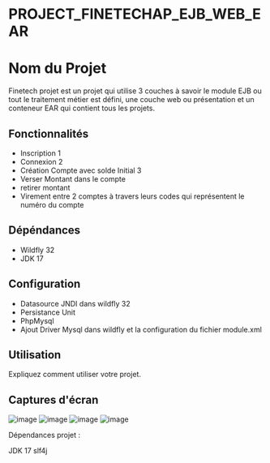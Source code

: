 # PROJECT_FINETECHAP_EJB_WEB_EAR

# Nom du Projet

Finetech projet est un projet qui utilise 3 couches à savoir le module EJB ou tout le traitement métier est défini, une couche web ou présentation et un conteneur EAR qui contient tous les projets.

## Fonctionnalités

- Inscription 1
- Connexion 2
- Création Compte avec solde Initial 3
- Verser Montant dans le compte
- retirer montant
- Virement entre 2 comptes à travers leurs codes qui représentent le numéro du compte

## Dépéndances

- Wildfly 32
- JDK 17

## Configuration

- Datasource JNDI dans wildfly 32
- Persistance Unit
- PhpMysql
- Ajout Driver Mysql dans wildfly et la configuration du fichier module.xml

## Utilisation

Expliquez comment utiliser votre projet.

## Captures d'écran
![image](https://github.com/cheikhounagueye/PROJECT_FINETECHAP_EJB_WEB_EAR/assets/20979143/c10f1b15-0297-44cd-9e51-0763bade9511)
![image](https://github.com/cheikhounagueye/PROJECT_FINETECHAP_EJB_WEB_EAR/assets/20979143/be806f6d-859c-4723-8bf0-a925cd73bf99)
![image](https://github.com/cheikhounagueye/PROJECT_FINETECHAP_EJB_WEB_EAR/assets/20979143/dbeae6cd-9ef3-4fbc-b7bc-c57d3298fc17)
![image](https://github.com/cheikhounagueye/PROJECT_FINETECHAP_EJB_WEB_EAR/assets/20979143/1030100e-0a68-4511-ad95-029886d2100d)





Dépendances projet :

JDK 17 
slf4j

